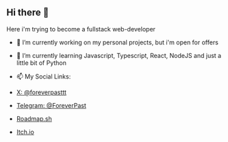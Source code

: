 ## Hi there 👋

Here i'm trying to become a fullstack web-developer

- 🔭 I’m currently working on my personal projects, but i'm open for offers
  
- 🌱 I’m currently learning Javascript, Typescript, React, NodeJS and just a little bit of Python

- 📫 My Social Links:
- [X: @foreverpasttt](https://x.com/foreverpasttt)
- [Telegram: @ForeverPast](https://t.me/ForeverPast)
- [Roadmap.sh](https://roadmap.sh/u/notnered)
- [Itch.io](https://foreverpast.itch.io/)
